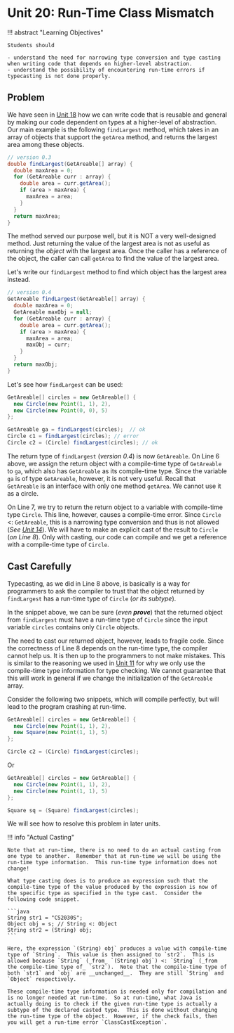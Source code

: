 # Unit 20: Run-Time Class Mismatch

!!! abstract "Learning Objectives"

    Students should

    - understand the need for narrowing type conversion and type casting when writing code that depends on higher-level abstraction.
    - understand the possibility of encountering run-time errors if typecasting is not done properly.

## Problem

We have seen in [Unit 18](18-interface.md) how we can write code that is reusable and general by making our code dependent on types at a higher-level of abstraction.  Our main example is the following `findLargest` method, which takes in an array of objects that support the `getArea` method, and returns the largest area among these objects.

```Java
// version 0.3
double findLargest(GetAreable[] array) {
  double maxArea = 0;
  for (GetAreable curr : array) {
    double area = curr.getArea();
    if (area > maxArea) {
      maxArea = area;
    }
  }
  return maxArea;
}
```

The method served our purpose well, but it is NOT a very well-designed method.  Just returning the value of the largest area is not as useful as returning the _object_ with the largest area.  Once the caller has a reference of the object, the caller can call `getArea` to find the value of the largest area.

Let's write our `findLargest` method to find which object has the largest area instead.  

```Java hl_lines="2 4 9 12"
// version 0.4
GetAreable findLargest(GetAreable[] array) {
  double maxArea = 0;
  GetAreable maxObj = null;
  for (GetAreable curr : array) {
    double area = curr.getArea();
    if (area > maxArea) {
      maxArea = area;
	  maxObj = curr;
    }
  }
  return maxObj;
}
```

Let's see how `findLargest` can be used:

```Java
GetAreable[] circles = new GetAreable[] {
  new Circle(new Point(1, 1), 2),
  new Circle(new Point(0, 0), 5)
};

GetAreable ga = findLargest(circles);  // ok
Circle c1 = findLargest(circles); // error
Circle c2 = (Circle) findLargest(circles); // ok
```

The return type of `findLargest` (_version 0.4_) is now `GetAreable`.  On Line 6 above, we assign the return object with a compile-time type of `GetAreable` to `ga`, which also has `GetAreable` as its compile-time type.  Since the variable `ga` is of type `GetAreable`, however, it is not very useful.  Recall that `GetAreable` is an interface with only one method `getArea`.  We cannot use it as a circle.

On Line 7, we try to return the return object to a variable with compile-time type `Circle`.  This line, however, causes a compile-time error.  Since `Circle` <: `GetAreable`, this is a narrowing type conversion and thus is not allowed (_See [Unit 14](14-polymorphism.md)_).  We will have to make an explicit cast of the result to `Circle` (_on Line 8_).  Only with casting, our code can compile and we get a reference with a compile-time type of `Circle`.

## Cast Carefully

Typecasting, as we did in Line 8 above, is basically is a way for programmers to ask the compiler to trust that the object returned by `findLargest` has a run-time type of `Circle` (_or its subtype_).

In the snippet above, we can be sure (_even **prove**_) that the returned object from `findLargest` must have a run-time type of `Circle` since the input variable `circles` contains only `Circle` objects.

The need to cast our returned object, however, leads to fragile code.  Since the correctness of Line 8 depends on the run-time type, the compiler cannot help us.  It is then up to the programmers to not make mistakes.  This is similar to the reasoning we used in [Unit 11](11-inheritance.md#compile-time-type) for why we only use the compile-time type information for type checking.  We cannot guarantee that this will work in general if we change the initialization of the `GetAreable` array.

Consider the following two snippets, which will compile perfectly, but will lead to the program crashing at run-time.

```Java
GetAreable[] circles = new GetAreable[] {
  new Circle(new Point(1, 1), 2),
  new Square(new Point(1, 1), 5)
};

Circle c2 = (Circle) findLargest(circles);
```

Or

```Java
GetAreable[] circles = new GetAreable[] {
  new Circle(new Point(1, 1), 2),
  new Circle(new Point(1, 1), 5)
};

Square sq = (Square) findLargest(circles);
```

We will see how to resolve this problem in later units.

!!! info "Actual Casting"

    Note that at run-time, there is no need to do an actual casting from one type to another.  Remember that at run-time we will be using the run-time type information.  This run-time type information does not change!

    What type casting does is to produce an expression such that the compile-time type of the value produced by the expression is now of the specific type as specified in the type cast.  Consider the following code snippet.

    ```java
    String str1 = "CS2030S";
    Object obj = s; // String <: Object
    String str2 = (String) obj;
    ```

    Here, the expression `(String) obj` produces a value with compile-time type of `String`.  This value is then assigned to `str2`.  This is allowed because `String` (_from_ `(String) obj`) <: `String` (_from the compile-time type of_ `str2`).  Note that the compile-time type of both `str1` and `obj` are __unchanged__.  They are still `String` and `Object` respectively.

    These compile-time type information is needed only for compilation and is no longer needed at run-time.  So at run-time, what Java is actually doing is to check if the given run-time type is actually a subtype of the declared casted type.  This is done without changing the run-time type of the object.  However, if the check fails, then you will get a run-time error `ClassCastException`.